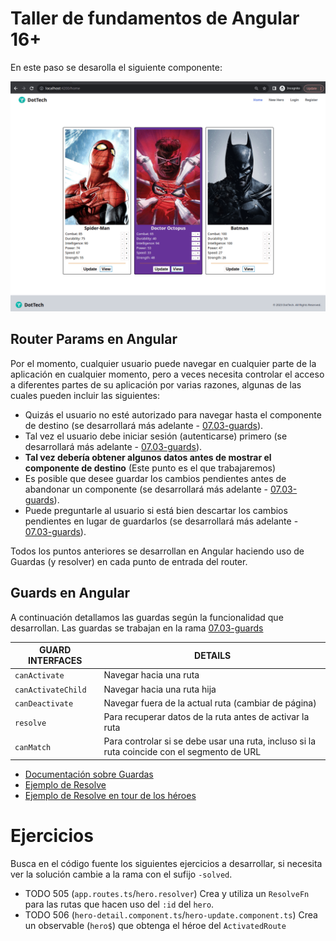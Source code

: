 # Taller de fundamentos de Angular 16+

En este paso se desarolla el siguiente componente:

![Router Params](/docs/05.02-router-params-solved.gif)

## Router Params en Angular

Por el momento, cualquier usuario puede navegar en cualquier parte de la aplicación en cualquier momento, pero a veces necesita controlar el acceso a diferentes partes de su aplicación por varias razones, algunas de las cuales pueden incluir las siguientes:

- Quizás el usuario no esté autorizado para navegar hasta el componente de destino (se desarrollará más adelante - [07.03-guards](https://github.com/puntotech/angular16-fundamentals-workshop/tree/07.03-guards)).
- Tal vez el usuario debe iniciar sesión (autenticarse) primero (se desarrollará más adelante - [07.03-guards](https://github.com/puntotech/angular16-fundamentals-workshop/tree/07.03-guards)).
- **Tal vez debería obtener algunos datos antes de mostrar el componente de destino** (Este punto es el que trabajaremos)
- Es posible que desee guardar los cambios pendientes antes de abandonar un componente (se desarrollará más adelante - [07.03-guards](https://github.com/puntotech/angular16-fundamentals-workshop/tree/07.03-guards)).
- Puede preguntarle al usuario si está bien descartar los cambios pendientes en lugar de guardarlos (se desarrollará más adelante - [07.03-guards](https://github.com/puntotech/angular16-fundamentals-workshop/tree/07.03-guards)).

Todos los puntos anteriores se desarrollan en Angular haciendo uso de Guardas (y resolver) en cada punto de entrada del router.

## Guards en Angular

A continuación detallamos las guardas según la funcionalidad que desarrollan. Las guardas se trabajan en la rama [07.03-guards](https://github.com/puntotech/angular16-fundamentals-workshop/tree/07.03-guards)

| GUARD INTERFACES   | DETAILS                                                                                     |
| ------------------ | ------------------------------------------------------------------------------------------- |
| `canActivate`      | Navegar hacia una ruta                                                                      |
| `canActivateChild` | Navegar hacia una ruta hija                                                                 |
| `canDeactivate`    | Navegar fuera de la actual ruta (cambiar de página)                                         |
| `resolve`          | Para recuperar datos de la ruta antes de activar la ruta                                    |
| `canMatch`         | Para controlar si se debe usar una ruta, incluso si la ruta coincide con el segmento de URL |

- [Documentación sobre Guardas](https://angular.io/guide/router-tutorial-toh#milestone-5-route-guards)
- [Ejemplo de Resolve](https://angular.io/api/router/ResolveFn)
- [Ejemplo de Resolve en tour de los héroes](https://angular.io/guide/router-tutorial-toh#resolve-pre-fetching-component-data)

# Ejercicios

Busca en el código fuente los siguientes ejercicios a desarrollar, si necesita ver la solución cambie a la rama con el sufijo `-solved`.

- TODO 505 (`app.routes.ts`/`hero.resolver`) Crea y utiliza un `ResolveFn` para las rutas que hacen uso del `:id` del `hero`.
- TODO 506 (`hero-detail.component.ts`/`hero-update.component.ts`) Crea un observable (`hero$`) que obtenga el héroe del `ActivatedRoute`
